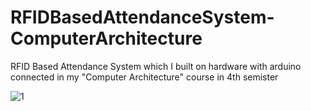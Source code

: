 # RFIDBasedAttendanceSystem-ComputerArchitecture
RFID Based Attendance System which I built on hardware with arduino connected in my "Computer Architecture" course in 4th semister

![1](https://user-images.githubusercontent.com/113015136/201090814-5455b842-099c-4741-b2c3-63705e5df50b.jpg)
